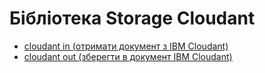 # Бібліотека Storage Cloudant

- [cloudant in (отримати документ з IBM Cloudant)](cloudantin.md)
- [cloudant out (зберегти в документ IBM Cloudant)](cloudantout.md)